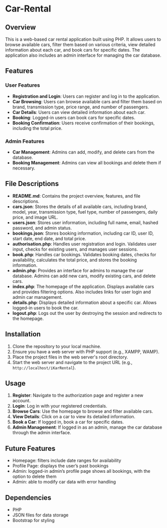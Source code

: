 # Car-Rental

## Overview
This is a web-based car rental application built using PHP. It allows users to browse available cars, filter them based on various criteria, view detailed information about each car, and book cars for specific dates. The application also includes an admin interface for managing the car database.

## Features

### User Features
- **Registration and Login**: Users can register and log in to the application.
- **Car Browsing**: Users can browse available cars and filter them based on brand, transmission type, price range, and number of passengers.
- **Car Details**: Users can view detailed information about each car.
- **Booking**: Logged-in users can book cars for specific dates.
- **Booking Confirmation**: Users receive confirmation of their bookings, including the total price.

### Admin Features
- **Car Management**: Admins can add, modify, and delete cars from the database.
- **Booking Management**: Admins can view all bookings and delete them if necessary.

## File Descriptions
- **README.md**: Contains the project overview, features, and file descriptions.
- **cars.json**: Stores the details of all available cars, including brand, model, year, transmission type, fuel type, number of passengers, daily price, and image URL.
- **users.json**: Stores user information, including full name, email, hashed password, and admin status.
- **bookings.json**: Stores booking information, including car ID, user ID, start date, end date, and total price.
- **authorisation.php**: Handles user registration and login. Validates user input, checks for existing users, and manages user sessions.
- **book.php**: Handles car bookings. Validates booking dates, checks for availability, calculates the total price, and stores the booking information.
- **admin.php**: Provides an interface for admins to manage the car database. Admins can add new cars, modify existing cars, and delete cars.
- **index.php**: The homepage of the application. Displays available cars and provides filtering options. Also includes links for user login and admin car management.
- **details.php**: Displays detailed information about a specific car. Allows logged-in users to book the car.
- **logout.php**: Logs out the user by destroying the session and redirects to the homepage.

## Installation
1. Clone the repository to your local machine.
2. Ensure you have a web server with PHP support (e.g., XAMPP, WAMP).
3. Place the project files in the web server's root directory.
4. Start the web server and navigate to the project URL (e.g., `http://localhost/iKarRental`).

## Usage
1. **Register**: Navigate to the authorization page and register a new account.
2. **Login**: Log in with your registered credentials.
3. **Browse Cars**: Use the homepage to browse and filter available cars.
4. **View Details**: Click on a car to view its detailed information.
5. **Book a Car**: If logged in, book a car for specific dates.
6. **Admin Management**: If logged in as an admin, manage the car database through the admin interface.

## Future Features
- Homepage: filters include date ranges for availability 
- Profile Page: displays the user’s past bookings 
- Admin: logged-in admin’s profile page shows all bookings, with the option to delete them
- Admin: able to modify car data with error handling 


## Dependencies
- PHP
- JSON files for data storage
- Bootstrap for styling
